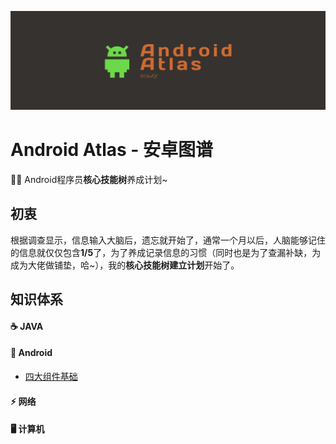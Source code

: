 ![cover](https://github.com/mCyp/T-KnowledgeHierarchy/blob/master/image/cover.png)

# Android Atlas - 安卓图谱

🦸‍♂️   Android程序员**核心技能树**养成计划~

## 初衷

根据调查显示，信息输入大脑后，遗忘就开始了，通常一个月以后，人脑能够记住的信息就仅仅包含**1/5**了，为了养成记录信息的习惯（同时也是为了查漏补缺，为成为大佬做铺垫，哈~），我的**核心技能树建立计划**开始了。

## 知识体系

 #### ☕️  JAVA

#### 🤖  Android

- [四大组件基础]()

#### ⚡️  网络 

#### 🖥  计算机

